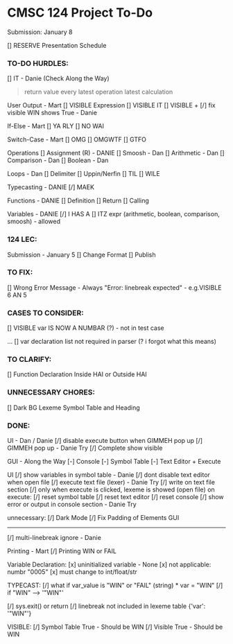 # CMSC 124 Project To-Do

Submission: January 8

[] RESERVE Presentation Schedule

### TO-DO HURDLES:

[] IT - Danie (Check Along the Way)

> return value
> every latest operation
> latest calculation

User Output - Mart
[] VISIBLE Expression
[] VISIBLE IT
[] VISIBLE +
[/] fix visible WIN shows True - Danie

If-Else - Mart
[] YA RLY
[] NO WAI

Switch-Case - Mart
[] OMG
[] OMGWTF
[] GTFO

Operations
[] Assignment (R) - DANIE
[] Smoosh - Dan
[] Arithmetic - Dan
[] Comparison - Dan
[] Boolean - Dan

Loops - Dan
[] Delimiter
[] Uppin/Nerfin
[] TIL
[] WILE

Typecasting - DANIE
[/] MAEK

Functions - DANIE
[] Definition
[] Return
[] Calling

Variables - DANIE
[/] I HAS A
[] ITZ expr (arithmetic, boolean, comparison, smoosh) - allowed

### 124 LEC:

Submission - January 5
[] Change Format
[] Publish

### TO FIX:

[] Wrong Error Message - Always "Error: linebreak expected" - e.g.VISIBLE 6 AN 5

### CASES TO CONSIDER:

[] VISIBLE var IS NOW A NUMBAR (?) - not in test case

...
[] var declaration list not required in parser (? i forgot what this means)

### TO CLARIFY:

[] Function Declaration Inside HAI or Outside HAI

### UNNECESSARY CHORES:

[] Dark BG Lexeme Symbol Table and Heading

### DONE:

UI - Dan / Danie
[/] disable execute button when GIMMEH pop up
[/] GIMMEH pop up - Danie Try
[/] Complete show visible

GUI - Along the Way
[-] Console
[-] Symbol Table
[-] Text Editor + Execute

UI
[/] show variables in symbol table - Danie
[/] dont disable text editor when open file
[/] execute text file (lexer) - Danie Try
[/] write on text file section
[/] only when execute is clicked, lexeme is showed (open file)
on execute:
[/] reset symbol table
[/] reset text editor
[/] reset console
[/] show error or output in console section - Danie Try

unnecessary:
[/] Dark Mode
[/] Fix Padding of Elements GUI

---

[/] multi-linebreak ignore - Danie

Printing - Mart
[/] Printing WIN or FAIL

Variable Declaration:
[x] uninitialized variable - None
[x] not applicable: numbr "0005"
[x] must change to int/float/str

TYPECAST:
[/] what if var_value is "WIN" or "FAIL" (string) \* var = "WIN"
[/] if "WIN" --> '"WIN"'

[/] sys.exit() or return
[/] linebreak not included in lexeme table
{'var': '"WIN"'}

VISIBLE:
[/] Symbol Table True - Should be WIN
[/] Visible True - Should be WIN
